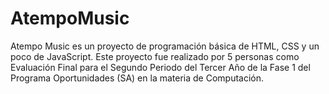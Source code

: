 # AtempoMusic 
Atempo Music es un proyecto de programación básica de HTML, CSS y un poco de JavaScript. Este proyecto fue realizado por 5 personas como Evaluación Final para el Segundo Periodo del Tercer Año de la Fase 1 del Programa Oportunidades (SA) en la materia de Computación.
